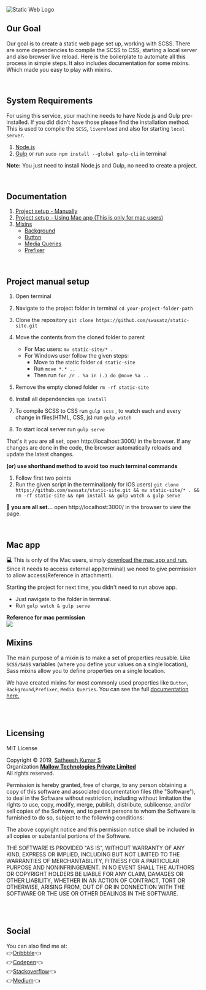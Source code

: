 ![Static Web Logo](https://satheesh-design.in/static-web-app/logo-sm.png "Static Web Logo") <br/>

## Our Goal

Our goal is to create a static web page set up, working with SCSS. There are some dependencies to compile the SCSS to CSS, starting a local server and also browser live reload. Here is the boilerplate to automate all this process in simple steps. It also includes documentation for some mixins. Which made you easy to play with mixins.

<br/>

## System Requirements
For using this service,  your machine needs to have Node.js and Gulp pre-installed. If you did didn't have those please find the installation method. This is used to compile the `SCSS`, `livereload` and also for starting `local server`.
1. [Node.js](https://nodejs.org/en/)
2. [Gulp](https://gulpjs.com/docs/en/getting-started/quick-start) or run `sudo npm install --global gulp-cli` in  terminal

**Note:** You just need to install Node.js and Gulp, no need to create a project. 

<br/>

Documentation
-------------
1. [Project setup - Manually](#project-manual-setup)
2. [Project setup - Using Mac app (This is only for mac users)](#mac-app)
3. [Mixins](#mixins)
     - [Background](https://github.com/swasatz/static-site/tree/master/scss#background)
     - [Button](https://github.com/swasatz/static-site/tree/master/scss#button)
     - [Media Queries](https://github.com/swasatz/static-site/tree/master/scss#media-queries)
     - [Prefixer](https://github.com/swasatz/static-site/tree/master/scss#prefixer)

<br/>

## Project manual setup
1. Open terminal
2. Navigate to the project folder in terminal `cd your-project-folder-path`
3. Clone the repository `git clone https://github.com/swasatz/static-site.git`
4. Move the contents from the cloned folder to parent 
     - For Mac users: `mv static-site/* . `
     - For Windows user follow the given steps:
          - Move to the static folder `cd static-site`
          - Run `move *.* ..`
          - Then run `for /r . %a in (.) do @move %a ..`

5. Remove the empty cloned folder `rm -rf static-site`
6. Install all dependencies `npm install`
7. To compile SCSS to CSS run `gulp scss` , to watch each and every change in files(HTML, CSS, js) run `gulp watch`
8. To start local server run `gulp serve`

That's it you are all set, open http://localhost:3000/ in the browser. If any changes are done in the code, the browser automatically reloads and update the latest changes.

**(or) use shorthand method to avoid too much terminal commands**

1. Follow first two points
2. Run the given script in the terminal(only for iOS users) `git clone https://github.com/swasatz/static-site.git && mv static-site/* . && rm -rf static-site && npm install && gulp watch & gulp serve`

**:clap: you are all set...** open http://localhost:3000/ in the browser to view the page.

<br/>

## Mac app
**:computer:**
This is only of the Mac users, simply [download the mac app and run.](https://satheesh-design.in/static-web-app/Static-web-setup.zip)
Since it needs to access external app(terminal) we need to give permission to allow access(Reference in attachment).

Starting the project for next time, you didn't need to run above app. 
- Just navigate to the folder in terminal.
- Run `gulp watch & gulp serve`

**Reference for mac permission**<br/>
<img src="https://satheesh-design.in/static-web-app/sw-privacy.png" style="max-width: 100%;">
<br/>

## Mixins
The main purpose of a mixin is to make a set of properties reusable. Like `SCSS/SASS` variables (where you define your values on a single location), Sass mixins allow you to define properties on a single location.

We have created mixins for most commonly used properties like `Button`, `Background`,`Prefixer`, `Media Queries`.
You can see the full [documentation here.](https://github.com/swasatz/static-site/tree/master/scss)

<br/>
<br/> 

Licensing
---------

MIT License

Copyright © 2019, [Satheesh Kumar S](https://satheesh-design.in/)<br/>
Organization [**Mallow Technologies Private Limited**](https://www.mallow-tech.com/)<br/>
All rights reserved.<br/>

Permission is hereby granted, free of charge, to any person obtaining a copy
of this software and associated documentation files (the "Software"), to deal
in the Software without restriction, including without limitation the rights
to use, copy, modify, merge, publish, distribute, sublicense, and/or sell
copies of the Software, and to permit persons to whom the Software is
furnished to do so, subject to the following conditions:

The above copyright notice and this permission notice shall be included in all
copies or substantial portions of the Software.

THE SOFTWARE IS PROVIDED "AS IS", WITHOUT WARRANTY OF ANY KIND, EXPRESS OR
IMPLIED, INCLUDING BUT NOT LIMITED TO THE WARRANTIES OF MERCHANTABILITY,
FITNESS FOR A PARTICULAR PURPOSE AND NONINFRINGEMENT. IN NO EVENT SHALL THE
AUTHORS OR COPYRIGHT HOLDERS BE LIABLE FOR ANY CLAIM, DAMAGES OR OTHER
LIABILITY, WHETHER IN AN ACTION OF CONTRACT, TORT OR OTHERWISE, ARISING FROM,
OUT OF OR IN CONNECTION WITH THE SOFTWARE OR THE USE OR OTHER DEALINGS IN THE
SOFTWARE.


<br/>
<br/>

## Social
You can also find me at:<br/>
:point_right:<a href="https://dribbble.com/satheesh_design" target="_blank">Dribbble</a>:point_left:<br/>
:point_right:<a href="https://codepen.io/satheesh_design/" target="_blank">Codepen</a>:point_left:<br/>
:point_right:<a href="https://stackoverflow.com/users/5746301/satheesh-kumar" target="_blank">Stackoverflow</a>:point_left:<br/>
:point_right:<a href="https://medium.com/@satheesh_design" target="_blank">Medium</a>:point_left:<br/>
